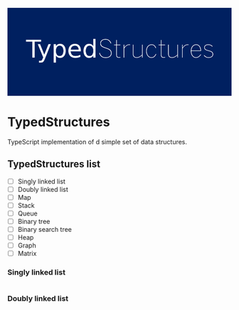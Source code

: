 
![TypedStructures](./images/TypedStructures.png)

# TypedStructures

TypeScript implementation of d simple set of data structures.

## TypedStructures list

- [ ] Singly linked list
- [ ] Doubly linked list
- [ ] Map
- [ ] Stack
- [ ] Queue
- [ ] Binary tree
- [ ] Binary search tree
- [ ] Heap
- [ ] Graph
- [ ] Matrix

### Singly linked list

```ts
```

### Doubly linked list

```ts
```
